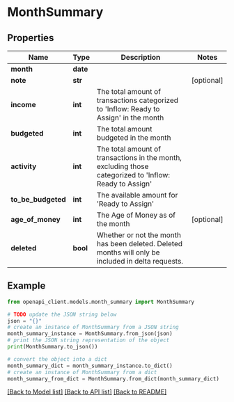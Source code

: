 # MonthSummary


## Properties

Name | Type | Description | Notes
------------ | ------------- | ------------- | -------------
**month** | **date** |  | 
**note** | **str** |  | [optional] 
**income** | **int** | The total amount of transactions categorized to &#39;Inflow: Ready to Assign&#39; in the month | 
**budgeted** | **int** | The total amount budgeted in the month | 
**activity** | **int** | The total amount of transactions in the month, excluding those categorized to &#39;Inflow: Ready to Assign&#39; | 
**to_be_budgeted** | **int** | The available amount for &#39;Ready to Assign&#39; | 
**age_of_money** | **int** | The Age of Money as of the month | [optional] 
**deleted** | **bool** | Whether or not the month has been deleted.  Deleted months will only be included in delta requests. | 

## Example

```python
from openapi_client.models.month_summary import MonthSummary

# TODO update the JSON string below
json = "{}"
# create an instance of MonthSummary from a JSON string
month_summary_instance = MonthSummary.from_json(json)
# print the JSON string representation of the object
print(MonthSummary.to_json())

# convert the object into a dict
month_summary_dict = month_summary_instance.to_dict()
# create an instance of MonthSummary from a dict
month_summary_from_dict = MonthSummary.from_dict(month_summary_dict)
```
[[Back to Model list]](../README.md#documentation-for-models) [[Back to API list]](../README.md#documentation-for-api-endpoints) [[Back to README]](../README.md)


